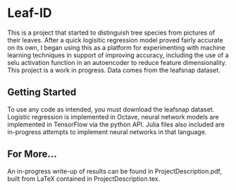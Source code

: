 # Leaf-ID

This is a project that started to distinguish tree species from pictures of their leaves. After a quick logisitic regression model proved fairly accurate on its own, I began using this as a platform for experimenting with machine learning techniques in support of improving accuracy, including the use of a selu activation function in an autoencoder to reduce feature dimensionality. This project is a work in progress.
Data comes from the leafsnap dataset.

## Getting Started

To use any code as intended, you must download the leafsnap dataset. Logistic regression is implemented in Octave, neural network models are implemented in TensorFlow via the python API. Julia files also included are in-progress attempts to implement neural networks in that language.

## For More...

An in-progress write-up of results can be found in ProjectDescription.pdf, built from LaTeX contained in ProjectDescription.tex.